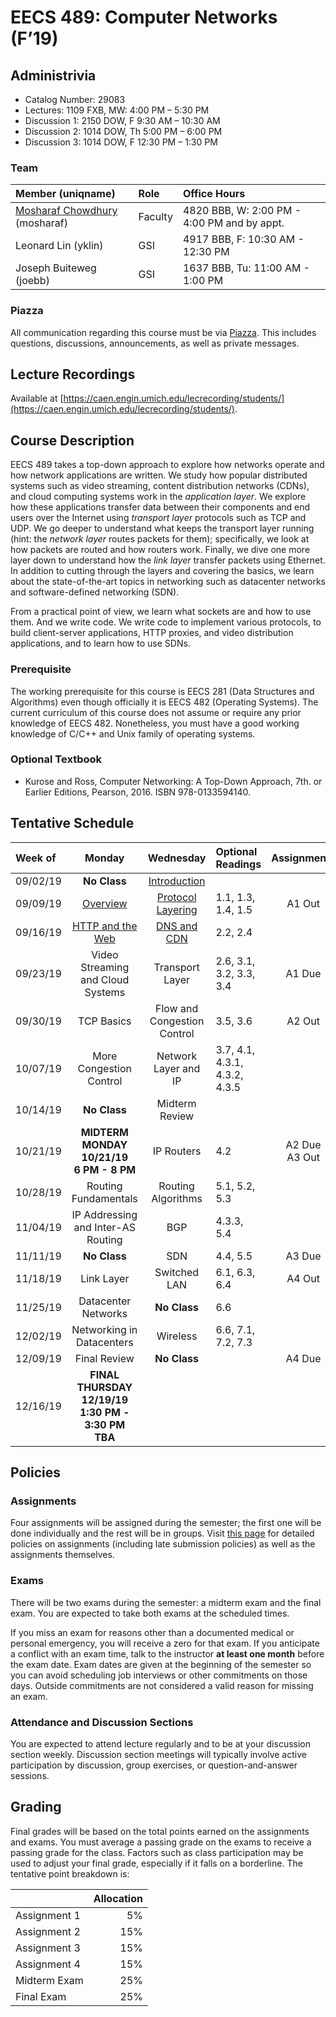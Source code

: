 # EECS 489: Computer Networks (F’19)

## Administrivia
 - Catalog Number: 29083
 - Lectures: 1109 FXB, MW: 4:00 PM – 5:30 PM
 - Discussion 1: 2150 DOW, F 9:30 AM – 10:30 AM
 - Discussion 2: 1014 DOW, Th 5:00 PM – 6:00 PM
 - Discussion 3: 1014 DOW, F 12:30 PM – 1:30 PM

### Team

| Member (uniqname) | Role | Office Hours |
| :---------------- | :--- | :----------- |
| [Mosharaf Chowdhury](http://www.mosharaf.com/) (mosharaf) | Faculty | 4820 BBB, W: 2:00 PM - 4:00 PM and by appt.
| Leonard Lin (yklin) | GSI | 4917 BBB, F: 10:30 AM - 12:30 PM |
| Joseph Buiteweg (joebb) | GSI | 1637 BBB, Tu: 11:00 AM - 1:00 PM |

### Piazza
All communication regarding this course must be via [Piazza](https://piazza.com/umich/fall2019/eecs489/). 
This includes questions, discussions, announcements, as well as private messages.

## Lecture Recordings
Available at [https://caen.engin.umich.edu/lecrecording/students/](https://caen.engin.umich.edu/lecrecording/students/).

## Course Description
EECS 489 takes a top-down approach to explore how networks operate and how network applications are written. 
We study how popular distributed systems such as video streaming, content distribution networks (CDNs), and cloud computing systems work in the *application layer*.
We explore how these applications transfer data between their components and end users over the Internet using *transport layer* protocols such as TCP and UDP.
We go deeper to understand what keeps the transport layer running (hint: the *network layer* routes packets for them); specifically, we look at how packets are routed and how routers work.
Finally, we dive one more layer down to understand how the *link layer* transfer packets using Ethernet.
In addition to cutting through the layers and covering the basics, we learn about the state-of-the-art topics in networking such as datacenter networks and software-defined networking (SDN). 

From a practical point of view, we learn what sockets are and how to use them. 
And we write code. 
We write code to implement various protocols, to build client-server applications, HTTP proxies, and video distribution applications, and to learn how to use SDNs.

### Prerequisite

The working prerequisite for this course is EECS 281 (Data Structures and Algorithms) even though officially it is EECS 482 (Operating Systems). 
The current curriculum of this course does not assume or require any prior knowledge of EECS 482.
Nonetheless, you must have a good working knowledge of C/C++ and Unix family of operating systems.

### Optional Textbook

- Kurose and Ross, Computer Networking: A Top-Down Approach, 7th. or Earlier Editions, Pearson, 2016. ISBN 978-0133594140.

## Tentative Schedule

| Week of  | Monday | Wednesday | Optional Readings | Assignments
|:---------|:------:|:---------:|:------------------|:----------:
| 09/02/19 | **No Class** | [Introduction](Slides/090419.pptx) | 
| 09/09/19 | [Overview](Slides/090919.pptx) | [Protocol Layering](Slides/091119.pptx) | 1.1, 1.3, 1.4, 1.5 | A1 Out
| 09/16/19 | [HTTP and the Web](Slides/091619.pptx) | [DNS and CDN](Slides/091819.pptx) | 2.2, 2.4
| 09/23/19 | Video Streaming and Cloud Systems | Transport Layer | 2.6, 3.1, 3.2, 3.3, 3.4 | A1 Due
| 09/30/19 | TCP Basics | Flow and Congestion Control | 3.5, 3.6 | A2 Out
| 10/07/19 | More Congestion Control | Network Layer and IP | 3.7, 4.1, 4.3.1, 4.3.2, 4.3.5
| 10/14/19 | **No Class** | Midterm Review | 
| 10/21/19 | **MIDTERM <br> MONDAY 10/21/19 <br> 6 PM - 8 PM** | IP Routers | 4.2 | A2 Due<br>A3 Out
| 10/28/19 | Routing Fundamentals | Routing Algorithms | 5.1, 5.2, 5.3 | 
| 11/04/19 | IP Addressing and Inter-AS Routing | BGP | 4.3.3, 5.4
| 11/11/19 | **No Class** | SDN | 4.4, 5.5 | A3 Due
| 11/18/19 | Link Layer | Switched LAN | 6.1, 6.3, 6.4 | A4 Out
| 11/25/19 | Datacenter Networks | **No Class** | 6.6
| 12/02/19 | Networking in Datacenters | Wireless | 6.6, 7.1, 7.2, 7.3
| 12/09/19 | Final Review | **No Class** | | A4 Due
| 12/16/19 | **FINAL <br> THURSDAY 12/19/19 <br> 1:30 PM - 3:30 PM <br> TBA** | | | 

## Policies

### Assignments
Four assignments will be assigned during the semester; the first one will be done individually and the rest will be in groups.
Visit [this page](Assignments) for detailed policies on assignments (including late submission policies) as well as the assignments themselves. 

### Exams
There will be two exams during the semester: a midterm exam and the final exam. 
You are expected to take both exams at the scheduled times. 

If you miss an exam for reasons other than a documented medical or personal emergency, you will receive a zero for that exam. 
If you anticipate a conflict with an exam time, talk to the instructor **at least one month** before the exam date. 
Exam dates are given at the beginning of the semester so you can avoid scheduling job interviews or other commitments on those days. 
Outside commitments are not considered a valid reason for missing an exam.

### Attendance and Discussion Sections
You are expected to attend lecture regularly and to be at your discussion section weekly. 
Discussion section meetings will typically involve active participation by discussion, group exercises, or question-and-answer sessions.

## Grading
Final grades will be based on the total points earned on the assignments and exams. 
You must average a passing grade on the exams to receive a passing grade for the class. 
Factors such as class participation may be used to adjust your final grade, especially if it falls on a borderline. 
The tentative point breakdown is:

|              | Allocation 
| -------------| ----------:
| Assignment 1 |  5%        
| Assignment 2 | 15%        
| Assignment 3 | 15%        
| Assignment 4 | 15%        
| Midterm Exam | 25%        
| Final Exam   | 25%        
